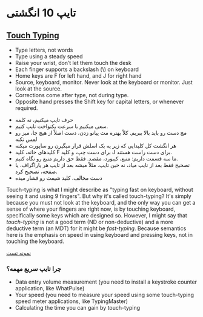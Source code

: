 ﻿<h1>تایپ 10 انگشتی</h1>

<h2><a href="https://en.wikipedia.org/wiki/Touch_typing" target="_blank">Touch Typing</a></h2>

<ul style="direction: ltr;">
    <li>Type letters, not words</li>
    <li>Type using a steady speed</li>
    <li>Raise your wrist, don’t let them touch the desk</li>
    <li>Each finger supports a backslash (\) on keyboard</li>
    <li>Home keys are F for left hand, and J for right hand</li>
    <li>Source, keyboard, monitor. Never look at the keyboard or monitor. Just look at the source.</li>
    <li>Corrections come after type, not during type.</li>
    <li>Opposite hand presses the Shift key for capital letters, or whenever required.</li>
</ul>

<ul>
    <li>حرف تایپ میکنیم، نه کلمه</li>
    <li>سعی میکنیم با سرعت یکنواخت تایپ کنیم.</li>
    <li>مچ دست رو باید بالا ببریم. کلاً بهتره مث پیانو زدن، دست اصلاً از هیچ جا، میز رو لمس نکنه</li>
    <li>هر انگشت کل کلیدایی که زیر یه بک اسلش قرار میگیرن رو ساپورت میکنه</li>
    <li>کلیدهای خانه، کلید F برای دست چپ، و کلید J برای دست راست هستند.</li>
    <li>ما سه قسمت داریم: منبع، کیبورد، مقصد. فقط حق داریم منبع رو نگاه کنیم.</li>
    <li>تصحیح فقط بعد از تایپ میاد، نه حین تایپ. مثلاً میشه بعد از تایپ هر پاراگراف، یا صفحه، تصحیح کرد.</li>
    <li>دست مخالف، کلید شیفت رو فشار میده</li>
</ul>

<p>
<p style="direction: ltr;">
    Touch-typing is what I might describe as "typing fast on keyboard, without seeing it and using 9 fingers". But why it's called touch-typing? It's simply because you must not look at the keyboard, and the only way you can get a sense of where your fingers are right now, is by touching keyboard, specifically some keys which are designed so. However, I might say that <em>touch-typing</em> is not a good term (ND or non-deductive) and a more deductive term (an MDT) for it might be <em>fast-typing</em>. Because semantics here is the emphasis on speed in using keyboard and pressing keys, not in touching the keyboard.
</p>

<a target="_blank" href="https://www.youtube.com/watch?v=GxVIpWfQhuE">نمونه تست</a>

<h3>چرا تایپ سریع مهمه؟</h3>
<ul>
    <li>Data entry volume measurement (you need to install a keystroke counter application, like WhatPulse)</li>
    <li>Your speed (you need to measure your speed using some touch-typing speed meter applications, like TypingMaster)</li>
    <li>Calculating the time you can gain by touch-typing</li>
</ul>